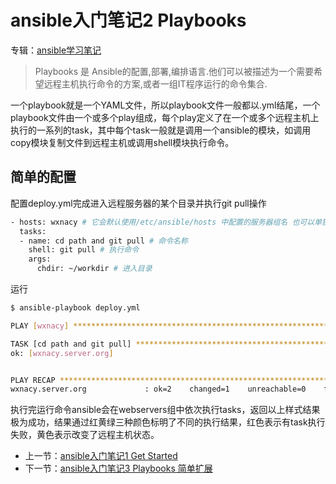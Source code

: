 # ansible入门笔记2 Playbooks

专辑：[ansible学习笔记](/?p=/doc/shell/ansible/study_notes.md)

> Playbooks 是 Ansible的配置,部署,编排语言.他们可以被描述为一个需要希望远程主机执行命令的方案,或者一组IT程序运行的命令集合.

一个playbook就是一个YAML文件，所以playbook文件一般都以.yml结尾，一个playbook文件由一个或多个play组成，每个play定义了在一个或多个远程主机上执行的一系列的task，其中每个task一般就是调用一个ansible的模块，如调用copy模块复制文件到远程主机或调用shell模块执行命令。

## 简单的配置
配置deploy.yml完成进入远程服务器的某个目录并执行git pull操作
```bash
- hosts: wxnacy # 它会默认使用/etc/ansible/hosts 中配置的服务器组名 也可以单独设置hosts地址
  tasks:
  - name: cd path and git pull # 命令名称
    shell: git pull # 执行命令
    args:
      chdir: ~/workdir # 进入目录
```
运行
```bash
$ ansible-playbook deploy.yml

PLAY [wxnacy] **********************************************************************************************************************************************************************************************

TASK [cd path and git pull] *************************************************************************************************************************************************************************************
ok: [wxnacy.server.org]


PLAY RECAP *************************************************************************************************************************************************************************************************
wxnacy.server.org             : ok=2    changed=1    unreachable=0    failed=0
```
执行完运行命令ansible会在webservers组中依次执行tasks，返回以上样式结果极为成功，结果通过红黄绿三种颜色标明了不同的执行结果，红色表示有task执行失败，黄色表示改变了远程主机状态。

- 上一节：[ansible入门笔记1 Get Started](/?p=/doc/shell/ansible/basic_get_started.md)
- 下一节：[ansible入门笔记3 Playbooks 简单扩展](/?p=/doc/shell/ansible/basic_playbooks_ext.md)


